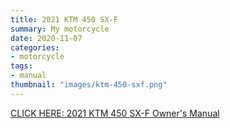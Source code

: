 ```yaml
---
title: 2021 KTM 450 SX-F
summary: My motorcycle
date: 2020-11-07
categories:
- motorcycle
tags:
- manual
thumbnail: "images/ktm-450-sxf.png"
---
```


[CLICK HERE: 2021 KTM 450 SX-F Owner's Manual](https://mikejobrienmedia.s3-us-west-1.amazonaws.com/2021_ktm_450_sxf_21_3214216_en_OM.pdf)
